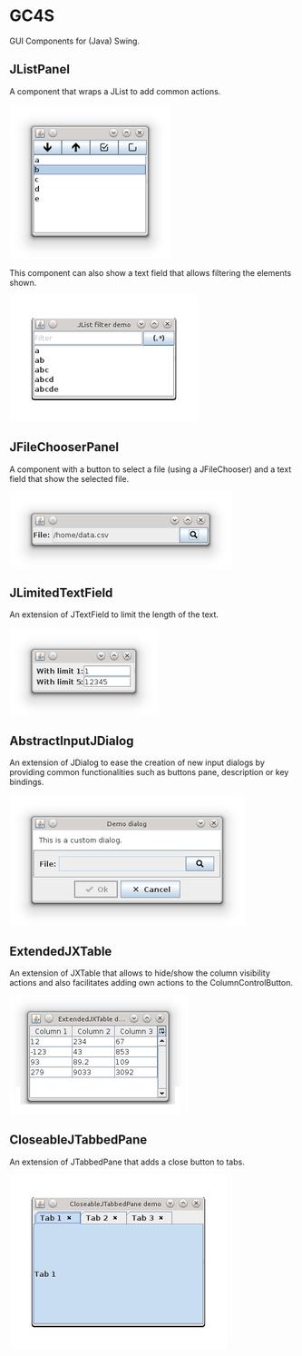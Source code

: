 GC4S
========================

GUI Components for (Java) Swing.

JListPanel
------------
A component that wraps a JList to add common actions.

![JListPanel](https://raw.githubusercontent.com/hlfernandez/GC4S/master/screenshots/JListPanel.png)

This component can also show a text field that allows filtering the elements shown.

![JListPanel filtering demo](https://raw.githubusercontent.com/hlfernandez/GC4S/master/screenshots/JListPanel-FilterDemo.gif)

JFileChooserPanel
------------
A component with a button to select a file (using a JFileChooser) and a text field that show the selected file.

![JFileChooserPanel](https://raw.githubusercontent.com/hlfernandez/GC4S/master/screenshots/JFileChooserPanel.png)

JLimitedTextField
------------
An extension of JTextField to limit the length of the text.

![JLimitedTextField](https://raw.githubusercontent.com/hlfernandez/GC4S/master/screenshots/JLimitedTextField.png)

AbstractInputJDialog
------------
An extension of JDialog to ease the creation of new input dialogs by providing common functionalities such as buttons pane, description or key bindings.

![AbstractInputJDialog](https://raw.githubusercontent.com/hlfernandez/GC4S/master/screenshots/AbstractInputJDialog.png)

ExtendedJXTable
------------
An extension of JXTable that allows to hide/show the column visibility actions and also facilitates adding own actions to the ColumnControlButton.

![ExtendedJXTable](https://raw.githubusercontent.com/hlfernandez/GC4S/master/screenshots/ExtendedJXTable.png)

CloseableJTabbedPane
------------
An extension of JTabbedPane that adds a close button to tabs.

![CloseableJTabbedPane](https://raw.githubusercontent.com/hlfernandez/GC4S/master/screenshots/CloseableJTabbedPane.gif)